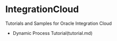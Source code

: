 # IntegrationCloud

Tutorials and Samples for Oracle Integration Cloud

- Dynamic Process Tutorial(tutorial.md)
